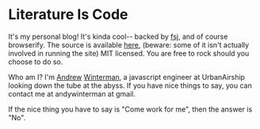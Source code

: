 # Literature Is Code 

It's my personal blog! It's kinda cool-- backed by
[fsj](https://www.npmjs.org/package/fsj), and of course browserify. The source
is available [here](https://github.com/AWinterman/fsj-blog), (beware: some of
it isn't actually involved in running the site) MIT licensed. You are free to
rock should you choose to do so.

Who am I? I'm [Andrew][selfie] [Winterman][headshot], a javascript engineer at
UrbanAirship looking down the tube at the abyss. If you have nice things to
say, you can contact me at andywinterman at gmail.

If the nice thing you have to say is "Come work for me", then the answer is
"No".

[headshot]: https://lh5.googleusercontent.com/-HPuxGaXwH-s/TydyMQRU3dI/AAAAAAAAbn8/md7CAvBEics/w1846-h1230-no/_MG_0730.jpg
[selfie]:  ./images/me.jpg
